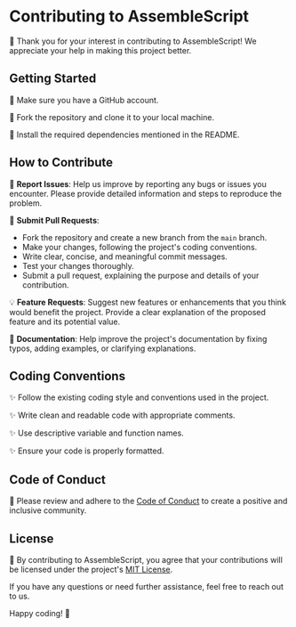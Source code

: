 # Contributing to AssembleScript

👏 Thank you for your interest in contributing to AssembleScript! We appreciate
your help in making this project better.

## Getting Started

🌟 Make sure you have a GitHub account.

🌟 Fork the repository and clone it to your local machine.

🌟 Install the required dependencies mentioned in the README.

## How to Contribute

🐛 **Report Issues**: Help us improve by reporting any bugs or issues you
encounter. Please provide detailed information and steps to reproduce the
problem.

🔀 **Submit Pull Requests**:

- Fork the repository and create a new branch from the `main` branch.
- Make your changes, following the project's coding conventions.
- Write clear, concise, and meaningful commit messages.
- Test your changes thoroughly.
- Submit a pull request, explaining the purpose and details of your
  contribution.

💡 **Feature Requests**: Suggest new features or enhancements that you think
would benefit the project. Provide a clear explanation of the proposed feature
and its potential value.

📖 **Documentation**: Help improve the project's documentation by fixing typos,
adding examples, or clarifying explanations.

## Coding Conventions

✨ Follow the existing coding style and conventions used in the project.

✨ Write clean and readable code with appropriate comments.

✨ Use descriptive variable and function names.

✨ Ensure your code is properly formatted.

## Code of Conduct

🤝 Please review and adhere to the [Code of Conduct](CODE_OF_CONDUCT.md) to
create a positive and inclusive community.

## License

📝 By contributing to AssembleScript, you agree that your contributions will be
licensed under the project's [MIT License](LICENSE).

If you have any questions or need further assistance, feel free to reach out to
us.

Happy coding! 🚀
